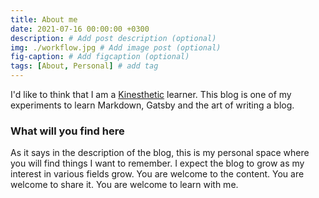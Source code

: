 ```yaml
---
title: About me
date: 2021-07-16 00:00:00 +0300
description: # Add post description (optional)
img: ./workflow.jpg # Add image post (optional)
fig-caption: # Add figcaption (optional)
tags: [About, Personal] # add tag
---
```


I'd like to think that I am a [Kinesthetic](https://blog.advancementcourses.com/articles/4-types-of-learners-in-education/) learner. This blog is one of my experiments to learn Markdown, Gatsby and the art of writing a blog. 

### What will you find here

As it says in the description of the blog, this is my personal space where you will find things I want to remember. I expect the blog to grow as my interest in various fields grow. You are welcome to the content. You are welcome to share it. You are welcome to learn with me. 
